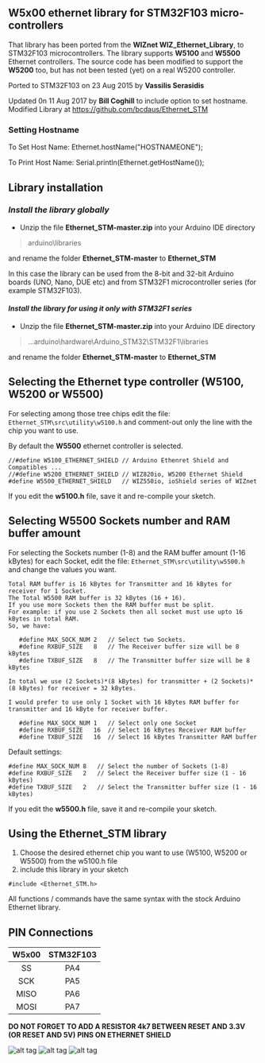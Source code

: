 W5x00 ethernet library for STM32F103 micro-controllers
----

That library has been ported from the **WIZnet WIZ_Ethernet_Library**, to STM32F103 microcontrollers.
The library supports **W5100** and **W5500** Ethernet controllers. The source code has been modified to support the **W5200** too, but has not been tested (yet) on a real W5200 controller.

Ported to STM32F103 on 23 Aug 2015 by **Vassilis Serasidis**

Updated 0n 11 Aug 2017 by **Bill Coghill** to include option to set hostname.
Modified Library at https://github.com/bcdaus/Ethernet_STM

### Setting Hostname ###
To Set Host Name: Ethernet.hostName("HOSTNAMEONE");

To Print Host Name: Serial.println(Ethernet.getHostName());

Library installation
----
### *Install the library globally* ###


* Unzip the file **Ethernet_STM-master.zip** into your Arduino IDE directory 

> arduino\libraries

and rename the folder **Ethernet_STM-master** to **Ethernet_STM**

In this case the library can be used from the 8-bit and 32-bit Arduino boards (UNO, Nano, DUE etc) and from STM32F1 microcontroller series (for example STM32F103).

#### *Install the library for using it only with STM32F1 series* ###
 
* Unzip the file **Ethernet_STM-master.zip** into your Arduino IDE directory

> ...arduino\hardware\Arduino_STM32\STM32F1\libraries

and rename the folder **Ethernet_STM-master** to **Ethernet_STM**


Selecting the Ethernet type controller (W5100, W5200 or W5500)
----
For selecting among those tree chips edit the file:
`Ethernet_STM\src\utility\w5100.h`
and comment-out only the line with the chip you want to use.



By default the **W5500** ethernet controller is selected.


```
//#define W5100_ETHERNET_SHIELD // Arduino Ethenret Shield and Compatibles ...
//#define W5200_ETHERNET_SHIELD // WIZ820io, W5200 Ethernet Shield 
#define W5500_ETHERNET_SHIELD   // WIZ550io, ioShield series of WIZnet
```
If you edit the **w5100.h** file, save it and re-compile your sketch.

Selecting W5500 Sockets number and RAM buffer amount
----
For selecting the Sockets number (1-8) and the RAM buffer amount (1-16 kBytes) for each Socket, edit the file:
`Ethernet_STM\src\utility\w5500.h`
and change the values you want.

```
Total RAM buffer is 16 kBytes for Transmitter and 16 kBytes for receiver for 1 Socket.
The Total W5500 RAM buffer is 32 kBytes (16 + 16).
If you use more Sockets then the RAM buffer must be split.
For example: if you use 2 Sockets then all socket must use upto 16 kBytes in total RAM.
So, we have: 
 
   #define MAX_SOCK_NUM 2   // Select two Sockets.
   #define RXBUF_SIZE   8   // The Receiver buffer size will be 8 kBytes
   #define TXBUF_SIZE   8   // The Transmitter buffer size will be 8 kBytes
 
In total we use (2 Sockets)*(8 kBytes) for transmitter + (2 Sockets)*(8 kBytes) for receiver = 32 kBytes.
  
I would prefer to use only 1 Socket with 16 kBytes RAM buffer for transmitter and 16 kByte for receiver buffer.
 
   #define MAX_SOCK_NUM 1   // Select only one Socket
   #define RXBUF_SIZE   16  // Select 16 kBytes Receiver RAM buffer
   #define TXBUF_SIZE   16  // Select 16 kBytes Transmitter RAM buffer
```

Default settings:

```
#define MAX_SOCK_NUM 8   // Select the number of Sockets (1-8)
#define RXBUF_SIZE   2   // Select the Receiver buffer size (1 - 16 kBytes)
#define TXBUF_SIZE   2   // Select the Transmitter buffer size (1 - 16 kBytes)
```
If you edit the **w5500.h** file, save it and re-compile your sketch.

Using the Ethernet_STM library
----
1. Choose the desired ethernet chip you want to use (W5100, W5200 or W5500) from the w5100.h file
2. include this library in your sketch  

`#include <Ethernet_STM.h>`

All functions / commands have the same syntax with the stock Arduino Ethernet library. 


PIN Connections
----
|W5x00|STM32F103|
|:------:|:-----:|
|SS|PA4|
|SCK|PA5|
|MISO|PA6|
|MOSI|PA7|



**DO NOT FORGET TO ADD A RESISTOR 4k7 BETWEEN RESET AND 3.3V (OR RESET AND 5V) PINS ON ETHERNET SHIELD**

![alt tag](http://www.serasidis.gr/images/w5100_shield_1.jpg)
![alt tag](http://www.serasidis.gr/images/w5100_module_2.jpg)
![alt tag](http://www.serasidis.gr/images/w5100_module_1.jpg)

